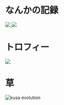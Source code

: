 # なんかの記録
<div>
  <a href="https://github.com/anuraghazra/github-readme-stats">
    <img src="https://github-readme-stats.vercel.app/api?username=harutiro&count_private=true&show_icons=true" />
  </a>
  <a href="https://github.com/anuraghazra/github-readme-stats">
    <img src="https://github-readme-stats.vercel.app/api/top-langs/?username=harutiro&hide=SWIG,TeX,Makefile,Python,C" />
  </a>
</div>


# トロフィー
<div>
  <a href="https://github.com/ryo-ma/github-profile-trophy">
    <img src="https://github-profile-trophy.vercel.app/?username=harutiro">
  </a>
</div>

# 草
![kusa evolution](https://kusa-evolution.onrender.com/evolution?username=harutiro)
